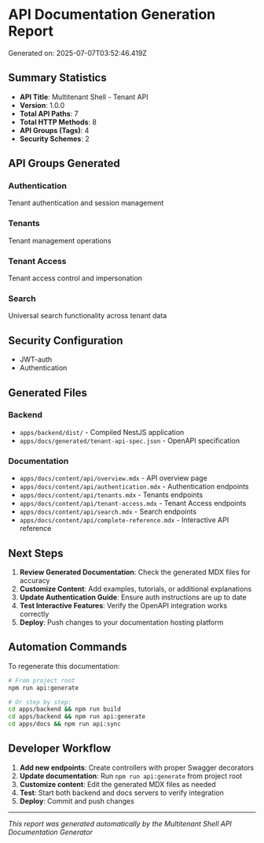 # API Documentation Generation Report

Generated on: 2025-07-07T03:52:46.419Z

## Summary Statistics

- **API Title**: Multitenant Shell - Tenant API
- **Version**: 1.0.0
- **Total API Paths**: 7
- **Total HTTP Methods**: 8
- **API Groups (Tags)**: 4
- **Security Schemes**: 2

## API Groups Generated

### Authentication
Tenant authentication and session management

### Tenants
Tenant management operations

### Tenant Access
Tenant access control and impersonation

### Search
Universal search functionality across tenant data


## Security Configuration

- JWT-auth
- Authentication

## Generated Files

### Backend
- `apps/backend/dist/` - Compiled NestJS application
- `apps/docs/generated/tenant-api-spec.json` - OpenAPI specification

### Documentation
- `apps/docs/content/api/overview.mdx` - API overview page
- `apps/docs/content/api/authentication.mdx` - Authentication endpoints
- `apps/docs/content/api/tenants.mdx` - Tenants endpoints
- `apps/docs/content/api/tenant-access.mdx` - Tenant Access endpoints
- `apps/docs/content/api/search.mdx` - Search endpoints
- `apps/docs/content/api/complete-reference.mdx` - Interactive API reference

## Next Steps

1. **Review Generated Documentation**: Check the generated MDX files for accuracy
2. **Customize Content**: Add examples, tutorials, or additional explanations
3. **Update Authentication Guide**: Ensure auth instructions are up to date
4. **Test Interactive Features**: Verify the OpenAPI integration works correctly
5. **Deploy**: Push changes to your documentation hosting platform

## Automation Commands

To regenerate this documentation:
```bash
# From project root
npm run api:generate

# Or step by step:
cd apps/backend && npm run build
cd apps/backend && npm run api:generate
cd apps/docs && npm run api:sync
```

## Developer Workflow

1. **Add new endpoints**: Create controllers with proper Swagger decorators
2. **Update documentation**: Run `npm run api:generate` from project root
3. **Customize content**: Edit the generated MDX files as needed
4. **Test**: Start both backend and docs servers to verify integration
5. **Deploy**: Commit and push changes

---

*This report was generated automatically by the Multitenant Shell API Documentation Generator*
